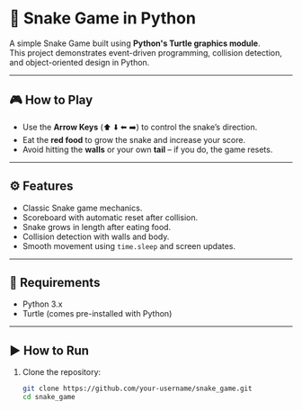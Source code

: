 # 🐍 Snake Game in Python  

A simple Snake Game built using **Python's Turtle graphics module**.  
This project demonstrates event-driven programming, collision detection, and object-oriented design in Python.  

---

## 🎮 How to Play  
- Use the **Arrow Keys** (⬆️ ⬇️ ⬅️ ➡️) to control the snake’s direction.  
- Eat the **red food** to grow the snake and increase your score.  
- Avoid hitting the **walls** or your own **tail** – if you do, the game resets.  

---

## ⚙️ Features  
- Classic Snake game mechanics.  
- Scoreboard with automatic reset after collision.  
- Snake grows in length after eating food.  
- Collision detection with walls and body.  
- Smooth movement using `time.sleep` and screen updates.  

---

## 🚀 Requirements  
- Python 3.x  
- Turtle (comes pre-installed with Python)  

---

## ▶️ How to Run  
1. Clone the repository:  
   ```bash
   git clone https://github.com/your-username/snake_game.git
   cd snake_game
